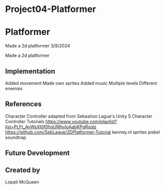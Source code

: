 # Project04-Platformer

# Platformer
Made a 2d platformer 3/9/2024

Made a 2d platformer

## Implementation
Added movement
Made own sprites
Added music
Multiple levels
Different enemies

## References

Character Controller adapted from Sebastion Lague's Unity 5 Character Controller Tutorials
https://www.youtube.com/playlist?list=PLFt_AvWsXl0f0hqURlhyIoAabKPgRsqjz
https://github.com/SebLague/2DPlatformer-Tutorial
kenney.nl sprites
piskel
soundtrap

## Future Development

## Created by
Lopati McQueen
